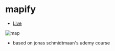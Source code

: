 # mapify

* [Live](https://leilannaeimi.github.io/mapify/)

  
![map](https://github.com/LeilanNaeimi/mapify/assets/7776224/2599e71d-d975-47db-b3df-b4ae2c2a247f)
* based on jonas schmidtmaan's udemy course
